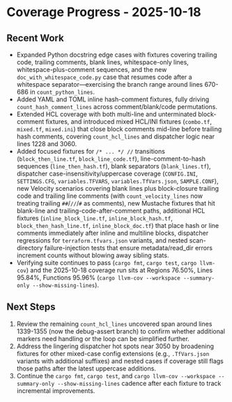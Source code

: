 ﻿# Coverage Progress - 2025-10-18

## Recent Work
- Expanded Python docstring edge cases with fixtures covering trailing code, trailing comments, blank lines, whitespace-only lines, whitespace-plus-comment sequences, and the new `doc_with_whitespace_code.py` case that resumes code after a whitespace separator—exercising the branch range around lines 670-686 in `count_python_lines`.
- Added YAML and TOML inline hash-comment fixtures, fully driving `count_hash_comment_lines` across comment/blank/code permutations.
- Extended HCL coverage with both multi-line and unterminated block-comment fixtures, and introduced mixed HCL/INI fixtures (`combo.tf`, `mixed.tf`, `mixed.ini`) that close block comments mid-line before trailing hash comments, covering `count_hcl_lines` and dispatcher logic near lines 1228 and 3060.
- Added focused fixtures for `/* ... */ //` transitions (`block_then_line.tf`, `block_line_code.tf`), line-comment-to-hash sequences (`line_then_hash.tf`), blank separators (`blank_lines.tf`), dispatcher case-insensitivity/uppercase coverage (`CONFIG.INI`, `SETTINGS.CFG`, `variables.TFVARS`, `variables.TfVars.json`, `SAMPLE.CONF`), new Velocity scenarios covering blank lines plus block-closure trailing code and trailing line comments (with `count_velocity_lines` now treating trailing `##`/`//`/`#` as comments), new Mustache fixtures that hit blank-line and trailing-code-after-comment paths, additional HCL fixtures (`inline_block_line.tf`, `inline_block_hash.tf`, `block_then_hash_line.tf`, `inline_block_doc.tf`) that place hash or line comments immediately after inline and multiline blocks, dispatcher regressions for `terraform.tfvars.json` variants, and nested scan-directory failure-injection tests that ensure metadata/read_dir errors increment counts without blowing away sibling stats.
- Verifying suite continues to pass (`cargo fmt`, `cargo test`, `cargo llvm-cov`) and the 2025-10-18 coverage run sits at Regions 76.50%, Lines 95.84%, Functions 95.96% (`cargo llvm-cov --workspace --summary-only --show-missing-lines`).

## Next Steps
1. Review the remaining `count_hcl_lines` uncovered span around lines 1339-1355 (now the debug-assert branch) to confirm whether additional markers need handling or the loop can be simplified further.
2. Address the lingering dispatcher hot spots near 3050 by broadening fixtures for other mixed-case config extensions (e.g., `.TfVars.json` variants with additional suffixes) and nested cases if coverage still flags those paths after the latest uppercase additions.
3. Continue the `cargo fmt`, `cargo test`, and `cargo llvm-cov --workspace --summary-only --show-missing-lines` cadence after each fixture to track incremental improvements.
